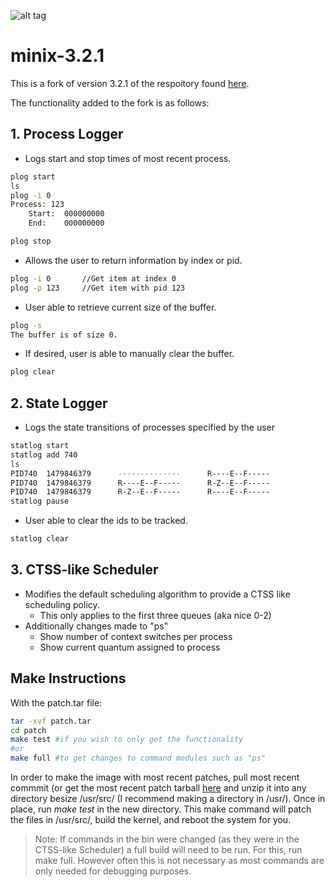 ![alt tag](https://tse1.mm.bing.net/th?id=OIP.RL2JLzfz8fvAgF_-5qloJQHaEF&pid=Api&P=0&w=362&h=200)

# minix-3.2.1
This is a fork of version 3.2.1 of the respoitory found [here](https://github.com/minix3/minix).

The functionality added to the fork is as follows:
## 1. Process Logger
* Logs start and stop times of most recent process.
```bash
plog start
ls
plog -i 0
Process: 123
	Start:	000000000
	End:	000000000

plog stop
```
* Allows the user to return information by index or pid.
```bash
plog -i 0		//Get item at index 0
plog -p 123		//Get item with pid 123
```
  * User able to retrieve current size of the buffer.
```bash
plog -s
The buffer is of size 0.
```
  * If desired, user is able to manually clear the buffer.
```bash
plog clear
```

## 2. State Logger
* Logs the state transitions of processes specified by the user
```bash
statlog start
statlog add 740
ls
PID740  1479846379      --------------      R----E--F-----
PID740  1479846379      R----E--F-----      R-Z--E--F-----
PID740  1479846379      R-Z--E--F-----      R----E--F-----
statlog pause
```
* User able to clear the ids to be tracked.
```bash
statlog clear
```

## 3. CTSS-like Scheduler
* Modifies the default scheduling algorithm to provide a CTSS like scheduling policy.
  * This only applies to the first three queues (aka nice 0-2)
* Additionally changes made to "ps"
  * Show number of context switches per process
  * Show current quantum assigned to process
## Make Instructions
With the patch.tar file:

```bash
tar -xvf patch.tar
cd patch
make test #if you wish to only get the functionality
#or
make full #to get changes to command modules such as "ps"
```

In order to make the image with most recent patches, pull most recent commmit (or get the most recent patch tarball [here](https://github.com/Jakeman893/minix-3.2.1/releases) and unzip it into any directory besize /usr/src/ (I recommend making a directory in /usr/).
Once in place, run *make test* in the new directory. This make command will patch the files in /usr/src/, build the kernel, and reboot the system for you.

> Note: If commands in the bin were changed (as they were in the CTSS-like Scheduler) a full build will need to be run. For this, run make full.
> However often this is not necessary as most commands are only needed for debugging purposes.
